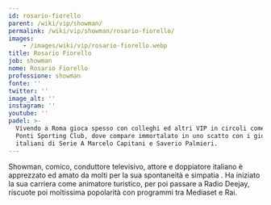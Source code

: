 ```yaml
---
id: rosario-fiorello
parent: /wiki/vip/showman/
permalink: /wiki/vip/showman/rosario-fiorello/
images:
    - /images/wiki/vip/rosario-fiorello.webp
title: Rosario Fiorello
job: showman
nome: Rosario Fiorello
professione: showman
fonte: ''
twitter: ''
image_alt: ''
instagram: ''
youtube: ''
padel: >-
  Vivendo a Roma gioca spesso con colleghi ed altri VIP in circoli come il Due
  Ponti Sporting Club, dove compare immortalato in uno scatto con i giocatori
  italiani di Serie A Marcelo Capitani e Saverio Palmieri.
---
```

Showman, comico, conduttore televisivo, attore e doppiatore italiano è apprezzato ed amato da molti per la sua spontaneità e simpatia . Ha iniziato la sua carriera come animatore turistico, per poi passare a Radio Deejay, riscuote poi moltissima popolarità con programmi tra Mediaset e Rai.